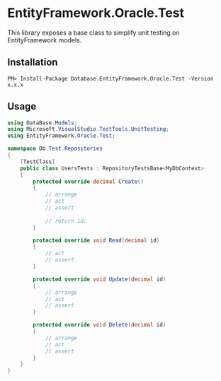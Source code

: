 # EntityFramework.Oracle.Test
This library exposes a base class to simplify unit testing on EntityFramework models.
## Installation
`PM> Install-Package Database.EntityFramework.Oracle.Test -Version x.x.x`
## Usage
```c#
using DataBase.Models;
using Microsoft.VisualStudio.TestTools.UnitTesting;
using EntityFramework.Oracle.Test;

namespace Db.Test.Repositories
{
    [TestClass]
    public class UsersTests : RepositoryTestsBase<MyDbContext>
    {
        protected override decimal Create()
        {
            // arrange
            // act
            // assert
            
            // return id;
        }

        protected override void Read(decimal id)
        {
            // act
            // assert
        }

        protected override void Update(decimal id)
        {
            // arrange
            // act
            // assert
        }

        protected override void Delete(decimal id)
        {
            // arrange
            // act
            // assert
        }
    }
}

```
